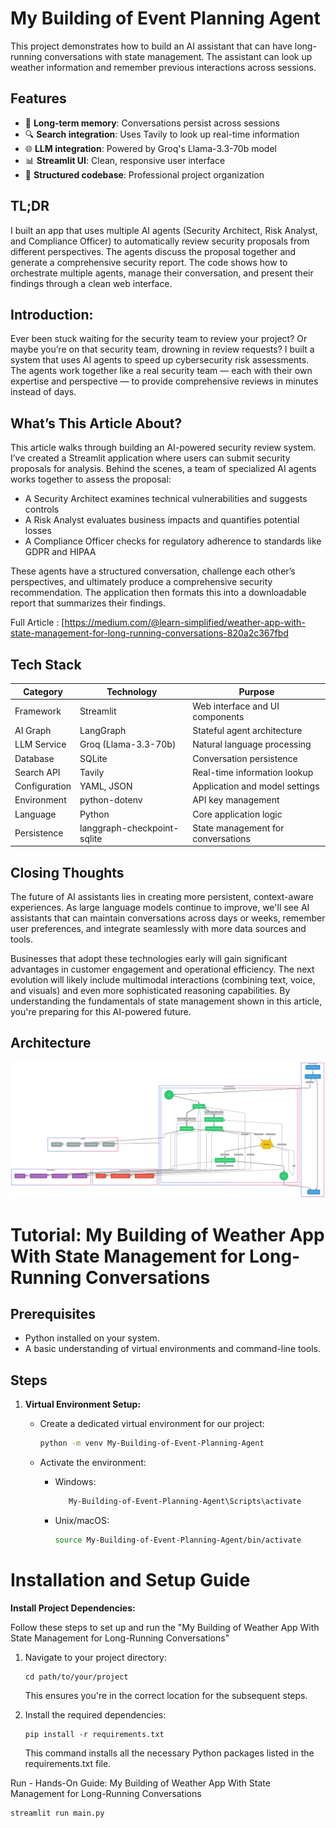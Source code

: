 # My Building of Event Planning Agent


This project demonstrates how to build an AI assistant that can have long-running conversations with state management. The assistant can look up weather information and remember previous interactions across sessions.

## Features

- 🧠 **Long-term memory**: Conversations persist across sessions
- 🔍 **Search integration**: Uses Tavily to look up real-time information
- 🌐 **LLM integration**: Powered by Groq's Llama-3.3-70b model
- 📊 **Streamlit UI**: Clean, responsive user interface
- 📝 **Structured codebase**: Professional project organization


## TL;DR
I built an app that uses multiple AI agents (Security Architect, Risk Analyst, and Compliance Officer) to automatically review security proposals from different perspectives. The agents discuss the proposal together and generate a comprehensive security report. The code shows how to orchestrate multiple agents, manage their conversation, and present their findings through a clean web interface.

## Introduction:
Ever been stuck waiting for the security team to review your project? Or maybe you’re on that security team, drowning in review requests? I built a system that uses AI agents to speed up cybersecurity risk assessments. The agents work together like a real security team — each with their own expertise and perspective — to provide comprehensive reviews in minutes instead of days.

## What’s This Article About?
This article walks through building an AI-powered security review system. I’ve created a Streamlit application where users can submit security proposals for analysis. Behind the scenes, a team of specialized AI agents works together to assess the proposal:

 - A Security Architect examines technical vulnerabilities and suggests controls
 - A Risk Analyst evaluates business impacts and quantifies potential losses
 - A Compliance Officer checks for regulatory adherence to standards like GDPR and HIPAA

These agents have a structured conversation, challenge each other’s perspectives, and ultimately produce a comprehensive security recommendation. The application then formats this into a downloadable report that summarizes their findings.

Full Article : [https://medium.com/@learn-simplified/weather-app-with-state-management-for-long-running-conversations-820a2c367fbd

## Tech Stack

| **Category**   | **Technology**                | **Purpose**                          |
|----------------|-------------------------------|--------------------------------------|
| Framework      | Streamlit                     | Web interface and UI components      |
| AI Graph       | LangGraph                     | Stateful agent architecture          |
| LLM Service    | Groq (Llama-3.3-70b)          | Natural language processing          |
| Database       | SQLite                        | Conversation persistence             |
| Search API     | Tavily                        | Real-time information lookup         |
| Configuration  | YAML, JSON                    | Application and model settings       |
| Environment    | python-dotenv                 | API key management                   |
| Language       | Python                        | Core application logic               |
| Persistence    | langgraph-checkpoint-sqlite   | State management for conversations   |


## Closing Thoughts
The future of AI assistants lies in creating more persistent, context-aware experiences. As large language models continue to improve, we'll see AI assistants that can maintain conversations across days or weeks, remember user preferences, and integrate seamlessly with more data sources and tools. 

Businesses that adopt these technologies early will gain significant advantages in customer engagement and operational efficiency. The next evolution will likely include multimodal interactions (combining text, voice, and visuals) and even more sophisticated reasoning capabilities. By understanding the fundamentals of state management shown in this article, you're preparing for this AI-powered future.


## Architecture

![Design Diagram](design_docs/design.png)


# Tutorial: My Building of Weather App With State Management for Long-Running Conversations

## Prerequisites
- Python installed on your system.
- A basic understanding of virtual environments and command-line tools.

## Steps

1. **Virtual Environment Setup:**
   - Create a dedicated virtual environment for our project:
   
     ```bash
     python -m venv My-Building-of-Event-Planning-Agent
     ```
   - Activate the environment:
   
     - Windows:
       ```bash
          My-Building-of-Event-Planning-Agent\Scripts\activate        
       ```
     - Unix/macOS:
       ```bash
       source My-Building-of-Event-Planning-Agent/bin/activate
       ```
   

# Installation and Setup Guide

**Install Project Dependencies:**

Follow these steps to set up and run the  "My Building of Weather App With State Management for Long-Running Conversations"

1. Navigate to your project directory:
   ```
   cd path/to/your/project
   ```
   This ensures you're in the correct location for the subsequent steps.

2. Install the required dependencies:
   ```
   pip install -r requirements.txt   
   ```
   This command installs all the necessary Python packages listed in the requirements.txt file.


Run - Hands-On Guide: My Building of Weather App With State Management for Long-Running Conversations
  
   ```
   streamlit run main.py
   ```
   




